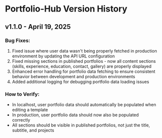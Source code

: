 # Portfolio-Hub Version History

## v1.1.0 - April 19, 2025

### Bug Fixes:
1. Fixed issue where user data wasn't being properly fetched in production environment by updating the API URL configuration
2. Fixed missing sections in published portfolios - now all content sections (skills, experience, education, contact, gallery) are properly displayed
3. Enhanced error handling for portfolio data fetching to ensure consistent behavior between development and production environments
4. Added additional logging for debugging portfolio data loading issues

### How to Verify:
- In localhost, user portfolio data should automatically be populated when editing a template
- In production, user portfolio data should now also be populated correctly
- All sections should be visible in published portfolios, not just the title, subtitle, and projects

